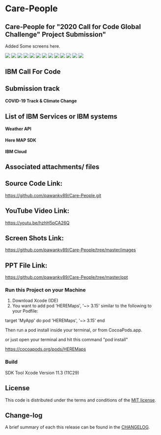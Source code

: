 # Care-People

## Care-People for "2020 Call for Code Global Challenge" Project Submission"

Added Some screens here.

![](https://github.com/pawankv89/Care-People/blob/master/images/screen_1.png)
![](https://github.com/pawankv89/Care-People/blob/master/images/screen_2.png)
![](https://github.com/pawankv89/Care-People/blob/master/images/screen_3.png)
![](https://github.com/pawankv89/Care-People/blob/master/images/screen_4.png)
![](https://github.com/pawankv89/Care-People/blob/master/images/screen_5.png)
![](https://github.com/pawankv89/Care-People/blob/master/images/screen_6.png)
![](https://github.com/pawankv89/Care-People/blob/master/images/screen_7.png)
![](https://github.com/pawankv89/Care-People/blob/master/images/screen_8.png)
![](https://github.com/pawankv89/Care-People/blob/master/images/screen_9.png)
![](https://github.com/pawankv89/Care-People/blob/master/images/screen_10.png)
![](https://github.com/pawankv89/Care-People/blob/master/images/screen_11.png)
![](https://github.com/pawankv89/Care-People/blob/master/images/screen_12.png)
![](https://github.com/pawankv89/Care-People/blob/master/images/screen_13.png)


## IBM Call For Code

## Submission track

#### COVID-19 Track  & Climate Change


## List of IBM Services or IBM systems

#### Weather API 
#### Here MAP SDK
#### IBM Cloud

## Associated attachments/ files

## Source Code Link: 
https://github.com/pawankv89/Care-People.git

## YouTube Video Link: 
https://youtu.be/hzhH5pCA26Q

## Screen Shots Link:
https://github.com/pawankv89/Care-People/tree/master/images

## PPT File Link:
https://github.com/pawankv89/Care-People/tree/master/ppt

### Run this Project on your Machine
1) Download Xcode (IDE)
2) You want to add pod 'HEREMaps', '~> 3.15' similar to the following to your Podfile:

target 'MyApp' do
  pod 'HEREMaps', '~> 3.15'
end

Then run a pod install inside your terminal, or from CocoaPods.app.

or just open your  terminal and hit this command "pod install"

https://cocoapods.org/pods/HEREMaps



### Build
SDK Tool  Xcode
Version 11.3 (11C29)


## License

This code is distributed under the terms and conditions of the [MIT license](LICENSE).

## Change-log

A brief summary of each this release can be found in the [CHANGELOG](CHANGELOG.mdown). 
